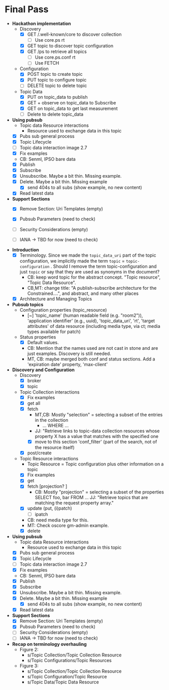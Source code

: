 # Final Pass

- **Hackathon implementation**
    - Discovery
        - [x] GET /.well-known/core to discover collection
          - [ ] Use core.ps rt
        - [x] GET topic to discover topic configuration
        - [x] GET /ps to retrieve all topics
          - [ ] Use core.ps.conf rt
          - [ ] Use FETCH
    - Configuration
        - [x] POST topic to create topic
        - [x] PUT topic to configure topic
        - [ ] DELETE topic to delete topic
    - Topic Data
        - [x] PUT on topic_data to publish
        - [x] GET + observe on topic_data to Subscribe
        - [x] GET on topic_data to get last measurement
        - [ ] Delete to delete topic_data
- **Using pubsub**
    - Topic data Resource interactions
        - Resource used to exchange data in this topic
    - [x] Pubs sub general process
    - [x] Topic Lifecycle
    - [ ] Topic data interaction image 2.7
    - [x] Fix examples
    - CB: Senml, IPSO bare data
    - [x] Publish
    - [x] Subscribe
    - [x] Unsubscribe. Maybe a bit thin. Missing example.
    - [x] Delete. Maybe a bit thin. Missing example
        - [x] send 404s to all subs (show example, no new content)
    - [x] Read latest data
- **Support Sections**
    - [x] Remove Section: Uri Templates (empty)
    - [x] Pubsub Parameters (need to check)
    - [ ] Security Considerations (empty)
    - [ ] IANA -> TBD for now (need to check)


- **Introduction**
    - [x] Terminology. Since we made the `topic_data_uri` part of the topic configuration, we implicitly made the term `topic` = `topic-configuration` . Should I remove the term topic-configuration and just `topic` or say that they are used as synonyms in the document?
        - CB: keep word topic for the abstract concept. "Topic resource", "Topic Data Resource".
        - CB,MT: change title: "A publish-subscribe architecture for the Constrained....", and abstract, and many other places
    - [x] Architecture and Managing Topics
- **Pubsub topics**
    - Configuration properties (topic_resource)
        - [~] 'topic_name' (human readable field (e.g. "room2")), 'application identifier' (e.g., uuid), 'topic_data_uri', 'rt', 'target attributes' of data resource (including media type, via ct; media types available for patch)
    - Status properties
        - [x] Default values. 
        - CB: Mention that the names used are not cast in stone and are just examples. Discovery is still needed.
        - MT, CB: maybe merged both conf and status sections. Add a 'expiration date' property, 'max-client'
- **Discovery and Configuration**
    - Discovery
        - [x] broker
        - [x] topic
    - Topic Collection interactions
        - [x] Fix examples
        - [x] get all
        - [x] fetch
            - MT,CB: Mostly "selection" = selecting a subset of the entries in the collection
                - ... WHERE ...
            - JJ: "Retrieve links to topic-data collection resources whose property X has a value that matches with the specified one
            - [x] move to this section 'conf_filter' (part of the search, not of the resource itself)
        - [x] post/create
    - Topic Resource interactions
        - Topic Resource = Topic configuration plus other information on a topic
        - [x] Fix examples
        - [x] get
        - [x] fetch [projection? ]
            - CB: Mostly "projection" = selecting a subset of the properties 
                SELECT foo, bar FROM ...
            JJ: "Retrieve topics that are matching the request property array."
        - [x] update (put, (i)patch)
            - [ ] ipatch
        - CB: need media type for this.
        - MT: Check oscore gm-admin example.
        - [x] delete
- **Using pubsub**
    - Topic data Resource interactions
        - Resource used to exchange data in this topic
    - [x] Pubs sub general process
    - [x] Topic Lifecycle
    - [ ] Topic data interaction image 2.7
    - [x] Fix examples
    - CB: Senml, IPSO bare data
    - [x] Publish
    - [x] Subscribe
    - [x] Unsubscribe. Maybe a bit thin. Missing example.
    - [x] Delete. Maybe a bit thin. Missing example
        - [x] send 404s to all subs (show example, no new content)
    - [x] Read latest data
- **Support Sections**
    - [x] Remove Section: Uri Templates (empty)
    - [x] Pubsub Parameters (need to check)
    - [ ] Security Considerations (empty)
    - [ ] IANA -> TBD for now (need to check)

- **Recap on terminology overhauling**
    - Figure 2:
        - s/Topic Collection/Topic Collection Resource
        - s/Topic Configurations/Topic Resources
    - Figure 3:
        - s/Topic Collection/Topic Collection Resource
        - s/Topic Configuration/Topic Resource
        - s/Topic Data/Topic Data Resource
